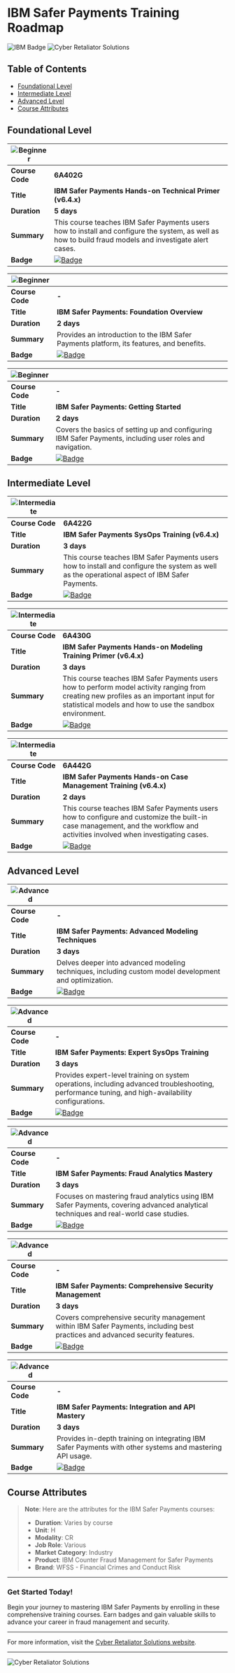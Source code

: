 # IBM Safer Payments Training Roadmap

![IBM Badge](https://img.shields.io/badge/IBM-Training-blue)
![Cyber Retaliator Solutions](https://img.shields.io/badge/Cyber-Retaliator%20Solutions-002244)

## Table of Contents
- [Foundational Level](#foundational-level)
- [Intermediate Level](#intermediate-level)
- [Advanced Level](#advanced-level)
- [Course Attributes](#course-attributes)

## Foundational Level

| ![Beginner](https://img.shields.io/badge/Level-Beginner-green) | |
| --- | --- |
| **Course Code** | **6A402G** |
| **Title** | **IBM Safer Payments Hands-on Technical Primer (v6.4.x)** |
| **Duration** | **5 days** |
| **Summary** | This course teaches IBM Safer Payments users how to install and configure the system, as well as how to build fraud models and investigate alert cases. |
| **Badge** | [![Badge](https://img.shields.io/badge/Badge-IBM%20Safer%20Payments%20Hands--on%20Technical%20Primer%20%28v6.4.x%29-lightgrey)](https://www.credly.com/org/ibm/badge/ibm-safer-payments-hands-on-technical-primer-v6-4-x) |

| ![Beginner](https://img.shields.io/badge/Level-Beginner-green) | |
| --- | --- |
| **Course Code** | **-** |
| **Title** | **IBM Safer Payments: Foundation Overview** |
| **Duration** | **2 days** |
| **Summary** | Provides an introduction to the IBM Safer Payments platform, its features, and benefits. |
| **Badge** | [![Badge](https://img.shields.io/badge/Badge-IBM%20Safer%20Payments%20Foundation%20Overview-lightgrey)](https://www.ibm.com/training/badge/foundation-overview) |

| ![Beginner](https://img.shields.io/badge/Level-Beginner-green) | |
| --- | --- |
| **Course Code** | **-** |
| **Title** | **IBM Safer Payments: Getting Started** |
| **Duration** | **2 days** |
| **Summary** | Covers the basics of setting up and configuring IBM Safer Payments, including user roles and navigation. |
| **Badge** | [![Badge](https://img.shields.io/badge/Badge-IBM%20Safer%20Payments%20Getting%20Started-lightgrey)](https://www.ibm.com/training/badge/getting-started) |

## Intermediate Level

| ![Intermediate](https://img.shields.io/badge/Level-Intermediate-yellow) | |
| --- | --- |
| **Course Code** | **6A422G** |
| **Title** | **IBM Safer Payments SysOps Training (v6.4.x)** |
| **Duration** | **3 days** |
| **Summary** | This course teaches IBM Safer Payments users how to install and configure the system as well as the operational aspect of IBM Safer Payments. |
| **Badge** | [![Badge](https://img.shields.io/badge/Badge-IBM%20Safer%20Payments%20SysOps%20Training%20%28v6.4.x%29-lightgrey)](https://www.credly.com/org/ibm/badge/ibm-safer-payments-sysops-training-v6-4-x-code-6a42) |

| ![Intermediate](https://img.shields.io/badge/Level-Intermediate-yellow) | |
| --- | --- |
| **Course Code** | **6A430G** |
| **Title** | **IBM Safer Payments Hands-on Modeling Training Primer (v6.4.x)** |
| **Duration** | **3 days** |
| **Summary** | This course teaches IBM Safer Payments users how to perform model activity ranging from creating new profiles as an important input for statistical models and how to use the sandbox environment. |
| **Badge** | [![Badge](https://img.shields.io/badge/Badge-IBM%20Safer%20Payments%20Hands--on%20Modeling%20Training%20Primer%20%28v6.4.x%29-lightgrey)](https://www.credly.com/org/ibm/badge/ibm-safer-payments-hands-on-modeling-training-prime) |

| ![Intermediate](https://img.shields.io/badge/Level-Intermediate-yellow) | |
| --- | --- |
| **Course Code** | **6A442G** |
| **Title** | **IBM Safer Payments Hands-on Case Management Training (v6.4.x)** |
| **Duration** | **2 days** |
| **Summary** | This course teaches IBM Safer Payments users how to configure and customize the built-in case management, and the workflow and activities involved when investigating cases. |
| **Badge** | [![Badge](https://img.shields.io/badge/Badge-IBM%20Safer%20Payments%20Hands--on%20Case%20Management%20Training%20%28v6.4.x%29-lightgrey)](https://www.credly.com/org/ibm/badge/ibm-safer-payments-hands-on-case-management-trainin) |

## Advanced Level

| ![Advanced](https://img.shields.io/badge/Level-Advanced-red) | |
| --- | --- |
| **Course Code** | **-** |
| **Title** | **IBM Safer Payments: Advanced Modeling Techniques** |
| **Duration** | **3 days** |
| **Summary** | Delves deeper into advanced modeling techniques, including custom model development and optimization. |
| **Badge** | [![Badge](https://img.shields.io/badge/Badge-IBM%20Safer%20Payments%20Advanced%20Modeling%20Techniques-lightgrey)](https://www.ibm.com/training/badge/advanced-modeling-techniques) |

| ![Advanced](https://img.shields.io/badge/Level-Advanced-red) | |
| --- | --- |
| **Course Code** | **-** |
| **Title** | **IBM Safer Payments: Expert SysOps Training** |
| **Duration** | **3 days** |
| **Summary** | Provides expert-level training on system operations, including advanced troubleshooting, performance tuning, and high-availability configurations. |
| **Badge** | [![Badge](https://img.shields.io/badge/Badge-IBM%20Safer%20Payments%20Expert%20SysOps%20Training-lightgrey)](https://www.ibm.com/training/badge/expert-sysops-training) |

| ![Advanced](https://img.shields.io/badge/Level-Advanced-red) | |
| --- | --- |
| **Course Code** | **-** |
| **Title** | **IBM Safer Payments: Fraud Analytics Mastery** |
| **Duration** | **3 days** |
| **Summary** | Focuses on mastering fraud analytics using IBM Safer Payments, covering advanced analytical techniques and real-world case studies. |
| **Badge** | [![Badge](https://img.shields.io/badge/Badge-IBM%20Safer%20Payments%20Fraud%20Analytics%20Mastery-lightgrey)](https://www.ibm.com/training/badge/fraud-analytics-mastery) |

| ![Advanced](https://img.shields.io/badge/Level-Advanced-red) | |
| --- | --- |
| **Course Code** | **-** |
| **Title** | **IBM Safer Payments: Comprehensive Security Management** |
| **Duration** | **3 days** |
| **Summary** | Covers comprehensive security management within IBM Safer Payments, including best practices and advanced security features. |
| **Badge** | [![Badge](https://img.shields.io/badge/Badge-IBM%20Safer%20Payments%20Comprehensive%20Security%20Management-lightgrey)](https://www.ibm.com/training/badge/comprehensive-security-management) |

| ![Advanced](https://img.shields.io/badge/Level-Advanced-red) | |
| --- | --- |
| **Course Code** | **-** |
| **Title** | **IBM Safer Payments: Integration and API Mastery** |
| **Duration** | **3 days** |
| **Summary** | Provides in-depth training on integrating IBM Safer Payments with other systems and mastering API usage. |
| **Badge** | [![Badge](https://img.shields.io/badge/Badge-IBM%20Safer%20Payments%20Integration%20and%20API%20Mastery-lightgrey)](https://www.ibm.com/training/badge/integration-api-mastery) |

## Course Attributes

> **Note**: Here are the attributes for the IBM Safer Payments courses:
> - **Duration**: Varies by course
> - **Unit**: H
> - **Modality**: CR
> - **Job Role**: Various
> - **Market Category**: Industry
> - **Product**: IBM Counter Fraud Management for Safer Payments
> - **Brand**: WFSS - Financial Crimes and Conduct Risk

---

### Get Started Today!
Begin your journey to mastering IBM Safer Payments by enrolling in these comprehensive training courses. Earn badges and gain valuable skills to advance your career in fraud management and security.

---

For more information, visit the [Cyber Retaliator Solutions website](https://cyberretaliatorsolutions.com).

---

![Cyber Retaliator Solutions](https://img.shields.io/badge/Cyber-Retaliator%20Solutions-002244)
